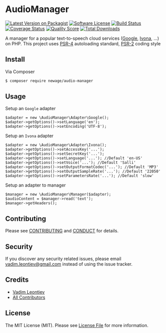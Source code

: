 AudioManager
============

[![Latest Version on Packagist][ico-version]][link-packagist]
[![Software License][ico-license]](LICENSE.md)
[![Build Status][ico-travis]][link-travis]
[![Coverage Status][ico-scrutinizer]][link-scrutinizer]
[![Quality Score][ico-code-quality]][link-code-quality]
[![Total Downloads][ico-downloads]][link-downloads]

A manager for a popular text-to-speech cloud services ([Google](https://translate.google.com/), [Ivona](https://www.ivona.com/), ...) on PHP. This project uses [PSR-4](http://www.php-fig.org/psr/psr-4/) autoloading standard,
[PSR-2](http://www.php-fig.org/psr/psr-2/) coding style

## Install

Via Composer

``` bash
$ composer require newage/audio-manager
```

## Usage

Setup an `Google` adapter

    $adapter = new \AudioManager\Adapter\Google();
    $adapter->getOptions()->setLanguage('en');
    $adapter->getOptions()->setEncoding('UTF-8');

Setup an `Ivona` adapter

    $adapter = new \AudioManager\Adapter\Ivona();
    $adapter->getOptions()->setAccessKey('...');
    $adapter->getOptions()->setSecretKey('...');
    $adapter->getOptions()->setLanguage('...'); //Default 'en-US'
    $adapter->getOptions()->setVoice('...'); //Default 'Salli'
    $adapter->getOptions()->setOutputFormatCodec('...'); //Default 'MP3'
    $adapter->getOptions()->setOutputSampleRate('...'); //Default '22050'
    $adapter->getOptions()->setParametersRate('...'); //Default 'slow'

Setup an adapter to manager

    $manager = new \AudioManager\Manager($adapter);
    $audioContent = $manager->read('text');
    $manager->getHeaders();

## Contributing

Please see [CONTRIBUTING](CONTRIBUTING.md) and [CONDUCT](CONDUCT.md) for details.

## Security

If you discover any security related issues, please email vadim.leontiev@gmail.com instead of using the issue tracker.

## Credits

- [Vadim Leontiev][link-author]
- [All Contributors][link-contributors]

## License

The MIT License (MIT). Please see [License File](LICENSE.md) for more information.

[ico-version]: https://img.shields.io/packagist/v/newage/audio-manager.svg?style=flat-square
[ico-license]: https://img.shields.io/badge/license-MIT-brightgreen.svg?style=flat-square
[ico-travis]: https://img.shields.io/travis/newage/AudioManager/master.svg?style=flat-square
[ico-scrutinizer]: https://img.shields.io/scrutinizer/coverage/g/newage/AudioManager.svg?style=flat-square
[ico-code-quality]: https://img.shields.io/scrutinizer/g/newage/AudioManager.svg?style=flat-square
[ico-downloads]: https://img.shields.io/packagist/dt/newage/audio-manager.svg?style=flat-square

[link-packagist]: https://packagist.org/packages/newage/audio-manager
[link-travis]: https://travis-ci.org/newage/AudioManager
[link-scrutinizer]: https://scrutinizer-ci.com/g/newage/AudioManager/code-structure
[link-code-quality]: https://scrutinizer-ci.com/g/newage/AudioManager
[link-downloads]: https://packagist.org/packages/newage/audio-manager
[link-author]: https://github.com/newage
[link-contributors]: ../../contributors
